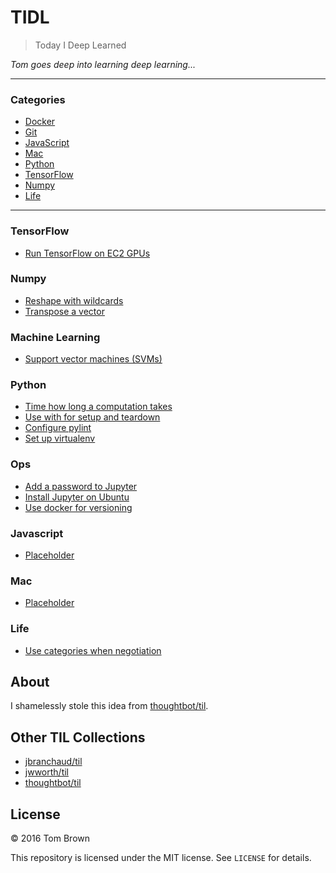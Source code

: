 # TIDL

> Today I Deep Learned


_Tom goes deep into learning deep learning..._

---

### Categories

* [Docker](#docker)
* [Git](#git)
* [JavaScript](#javascript)
* [Mac](#mac)
* [Python](#python)
* [TensorFlow](#tensorflow)
* [Numpy](#numpy)
* [Life](#life)

---

### TensorFlow

- [Run TensorFlow on EC2 GPUs](tensorflow/run-tensorflow-on-ec2-gpus.md)

### Numpy

- [Reshape with wildcards](numpy/reshape-with-wildcards.md)
- [Transpose a vector](numpy/transpose-a-vector.md)

### Machine Learning

- [Support vector machines (SVMs)](ml/support-vector-machines)


### Python

- [Time how long a computation takes](python/time-how-long-a-computation-takes.md)
- [Use with for setup and teardown](python/use-with-for-setup-and-teardown.md)
- [Configure pylint](python/configure-pylint.md)
- [Set up virtualenv](python/set-up-virtualenv.md)


### Ops
- [Add a password to Jupyter](python/add-a-password-to-jupyter.md)
- [Install Jupyter on Ubuntu](python/install-jupyter-on-ubuntu.md)
- [Use docker for versioning](docker/use-docker-for-versioning.md)

### Javascript

- [Placeholder](#)

### Mac

- [Placeholder](#)

### Life

- [Use categories when negotiation](life/use-categories-when-negotiating.md)


## About

I shamelessly stole this idea from
[thoughtbot/til](https://github.com/thoughtbot/til).

## Other TIL Collections

* [jbranchaud/til](https://github.com/jbranchaud/til)
* [jwworth/til](https://github.com/jwworth/til)
* [thoughtbot/til](https://github.com/thoughtbot/til)

## License

&copy; 2016 Tom Brown

This repository is licensed under the MIT license. See `LICENSE` for
details.
